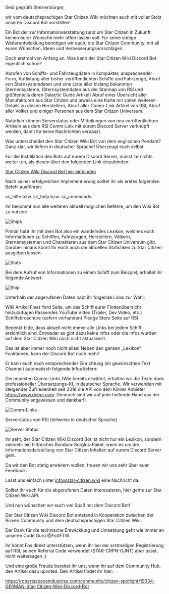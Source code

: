 Seid gegrüßt Sternenbürger,

wir vom deutschsprachigen Star Citizen Wiki möchten euch mit voller Stolz unseren Discord Bot vorstellen!

Ein Bot der zur Informationserstattung rund um Star Citizen in Zukunft keinen eurer Wünsche mehr offen lassen soll. Für seine stetige Weiterentwicklung benötigen wir euch, die Star Citizen Community, mit all euren Wünschen, Ideen und Verbesserungsvorschlägen.

Doch erstmal von Anfang an. Was kann der Star Citizen Wiki Discord Bot eigentlich schon?

Abrufen von Schiffs- und Fahrzeugdaten in kompakter, ansprechender Form, 
Auflistung aller bisher veröffentlichten Schiffe und Fahrzeuge,
Abruf von Sternsystemdaten und eine Liste aller bislang bekannten Sternensysteme, (Sternsystemdaten aus der Starmap von RSI und größtenteils deren Galactic Guide Artikel)
Abruf einer Übersicht aller Manufakturen aus Star Citizen und jeweils eine Karte mit vielen weiteren Details zu diesen Herstellern,
Abruf aller Comm-Link Artikel von RSI,
Abruf aller Völker und einiger Personen aus dem Star Citizen Universum.

Natürlich können Serverstatus oder Mitteilungen von neu veröffentlichten Artikeln aus dem RSI Comm-Link mit eurem Discord Server verknüpft werden, damit Ihr keine Nachrichten verpasst.

Was unterscheidet den Star Citizen Wiki Bot von dem englischen Pendant? Ganz klar, wir liefern in deutscher Sprache! Überzeugt euch selbst.

Für die Installation des Bots auf eurem Discord Server, müsst ihr nichts weiter tun, als diesen über den folgenden Link einzubinden:

[Star Citizen Wiki Discord Bot hier einbinden](https://discord.com/api/oauth2/authorize?client_id=770734131213500466&permissions=52224&scope=bot)

Nach seiner erfolgreichen Implementierung solltet ihr als erstes folgenden Befehl ausführen:

sc_hilfe bzw. sc_help bzw. sc_commands.

Ihr bekommt nun alle weiteren aktuell möglichen Befehle, um den Wiki Bot zu nutzen:

![Ships](help.jpg)

Primär habt ihr mit dem Bot also ein wandelndes Lexikon, welches euch Informationen zu Schiffen, Fahrzeugen, Herstellern, Völkern, Sternensystemen und Charakteren aus dem Star Citizen Universum gibt. Darüber hinaus könnt Ihr euch auch die aktuellen Statistiken zu Star Citizen ausgeben lassen:

![Stats](stats.jpg)

Bei dem Aufruf von Informationen zu einem Schiff zum Beispiel, erhaltet ihr folgende Antwort:

![Ship](ship.jpg)

Unterhalb der abgerufenen Daten habt ihr folgende Links zur Wahl:

Wiki Artikel
Fleet Yard Seite, um das Schiff eurer Flottenübersicht hinzuzufügen
Passendes YouTube Video (Trailer, Dev Video, etc.)
Schiffsbroschüre (sofern vorhanden)
Pledge Store Seite auf RSI

Bedenkt bitte, dass aktuell nicht immer alle Links bei jedem Schiff ersichtlich sind. Entweder es gibt dazu keine Infos oder die Infos wurden auf dem Star Citizen Wiki noch nicht aktualisiert.

Das ist aber immer noch nicht alles! Neben den ganzen „Lexikon“ Funktionen, kann der Discord Bot noch mehr!

Er kann euch nach entsprechender Einrichtung (im gewünschten Text Channel) automatisch folgende Infos liefern:

Die neuesten Comm-Links (Wie bereits erwähnt, erhalten wir die Texte dank professioneller Übersetzungs-KI, in deutscher Sprache. Wir verwenden mit steigender Zufriedenheit seit 2018 die API von dem Kölner Anbieter https://www.deepl.com. Dennoch sind wir auf jede helfende Hand aus der Community angewiesen und dankbar!)

![Comm-Links](comm_links.jpg)

Serverstatus von RSI (teilweise in deutscher Sprache)

![Server Status](status.jpg)

Ihr seht, der Star Citizen Wiki Discord Bot ist nicht nur ein Lexikon, sondern vielmehr ein hilfreiches Rundum-Sorglos-Paket, wenn es um die Informationsdarstellung von Star Citizen Inhalten auf eurem Discord Server geht.

Da wir den Bot stetig erweitern wollen, freuen wir uns sehr über euer Feedback.

Lasst uns einfach unter info@star-citizen.wiki eine Nachricht da.

Solltet ihr euch für die abgerufenen Daten interessieren, hier gehts zur Star Citizen Wiki API.

Und nun wünschen wir euch viel Spaß mit dem Discord Bot!



Der Star Citizen Wiki Discord Bot entstand in Kooperation zwischen der Rivven Community und dem deutschsprachigen Star Citizen Wiki.

Der Dank für die technische Entwicklung und Umsetzung geht wie immer an unseren Code Guru @FoXFTW.

Ihr könnt Fox direkt unterstützen, wenn ihr bei der erstmaligen Registrierung auf RSI, seinen Referral Code verwendet (STAR-CRPN-GJNT) aber pssst, nicht weitersagen ;)

Und eine große Freude bereitet ihr uns, wenn ihr auf dem Community Hub, den Artikel dazu upvoted. Den Artikel findet ihr hier:

https://robertsspaceindustries.com/community/citizen-spotlight/19334-GERMAN-Star-Citizen-Wiki-Discord-Bot


                     
